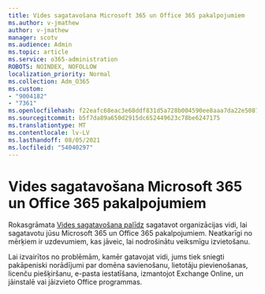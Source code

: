 ```yaml
---
title: Vides sagatavošana Microsoft 365 un Office 365 pakalpojumiem
ms.author: v-jmathew
author: v-jmathew
manager: scotv
ms.audience: Admin
ms.topic: article
ms.service: o365-administration
ROBOTS: NOINDEX, NOFOLLOW
localization_priority: Normal
ms.collection: Adm_O365
ms.custom:
- "9004182"
- "7361"
ms.openlocfilehash: f22eafc68eac3e68ddf831d5a728b004590ee8aaa7da22e508716ceb257250b1
ms.sourcegitcommit: b5f7da89a650d2915dc652449623c78be6247175
ms.translationtype: MT
ms.contentlocale: lv-LV
ms.lasthandoff: 08/05/2021
ms.locfileid: "54040297"
---
```

# <a name="prepare-your-environment-for-microsoft-365-and-office-365-services"></a>Vides sagatavošana Microsoft 365 un Office 365 pakalpojumiem

Rokasgrāmata [Vides sagatavošana palīdz](https://go.microsoft.com/fwlink/?linkid=2005213) sagatavot organizācijas vidi, lai sagatavotu jūsu Microsoft 365 un Office 365 pakalpojumiem. Neatkarīgi no mērķiem ir uzdevumiem, kas jāveic, lai nodrošinātu veiksmīgu izvietošanu.

Lai izvairītos no problēmām, kamēr gatavojat vidi, jums tiek sniegti pakāpeniski norādījumi par domēna savienošanu, lietotāju pievienošanas, licenču piešķiršanu, e-pasta iestatīšana, izmantojot Exchange Online, un jāinstalē vai jāizvieto Office programmas.
